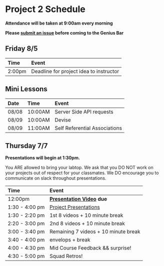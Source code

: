 # Project 2 Schedule

**Attendance will be taken at 9:00am every morning**

**Please [submit an issue](https://github.com/ga-wdi-exercises/project2/issues/new) before coming to the Genius Bar**

## Friday 8/5

| Time   | Event                                   |
|:-------|:----------------------------------------|
| 2:00pm | Deadline for project idea to instructor |

## Mini Lessons

| Date | Time | Event |
|:-----|:--------|:-------|
|08/08 | 10:00AM | Server Side API requests |
|08/09 | 10:00AM | Devise |
|08/09 | 11:00AM | Self Referential Associations |

## Thursday 7/7

**Presentations will begin at 1:30pm.**

You ARE allowed to bring your labtop. We ask that you DO NOT work on your projects out of respect for your classmates. We DO encourage you to communicate on slack throughout presentations.

| Time          | Event                                             |
|:--------------|:--------------------------------------------------|
| 12:00pm        | **[Presentation Video](./presentations.md) due** |
| 1:30 - 4:00 pm | [Project Presentations](./presentations.md)      |
| 1:30 - 2:20 pm | 1st 8 videos + 10 minute break                   |
| 2:20 - 3:00 pm | 2nd 8 videos + 10 minute break                   |
| 3:00 - 3:40 pm | Remaining 7 videos + 10 minute break             |
| 3:40 - 4:00 pm | envelops + break                                 |
| 4:00 - 4:30 pm | Mid Course Feedback && surprise!
| 4:30 - 5:00 pm | Squad Retros!                                    |
